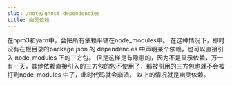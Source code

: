 ```yaml
---
slug: /note/ghost-dependencies
title: 幽灵依赖
---
```

在npm3和yarn中，会把所有依赖平铺在node_modules中。
在这种情况下，即时没有在根目录的package.json 的 dependencies 中声明某个依赖，也可以直接引入 node_modules 下的三方包。
但是这样是有隐患的，因为不是显示依赖，万一有一天，其他依赖直接引入的三方包的包不使用了，那被引用的三方包也就不会被打到node_modules 中了，此时代码就会崩溃。
以上的情况就是幽灵依赖。
